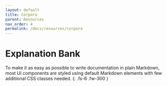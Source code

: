 ```yaml
---
layout: default
title: Corpora
parent: Resources
nav_order: 4
permalink: /docs/resources/corpora
---
```


# Explanation Bank

To make it as easy as possible to write documentation in plain Markdown, most UI components are styled using default Markdown elements with few additional CSS classes needed.
{: .fs-6 .fw-300 }
